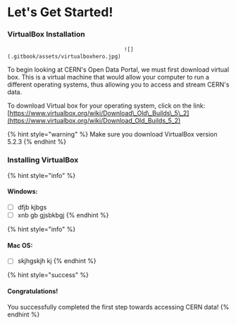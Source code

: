 # Let's Get Started!

###                                             **VirtualBox Installation**

                                         ![](.gitbook/assets/virtualboxhero.jpg) 

To begin looking at CERN's Open Data Portal, we must first download virtual box. This is a virtual machine that would allow your computer to run a different operating systems, thus allowing you to access and stream CERN's data.  

To download Virtual box for your operating system, click on the link:   [https://www.virtualbox.org/wiki/Download\_Old\_Builds\_5\_2](https://www.virtualbox.org/wiki/Download_Old_Builds_5_2)

{% hint style="warning" %}
Make sure you download VirtualBox version 5.2.3 
{% endhint %}

###                                               Installing VirtualBox

{% hint style="info" %}
#### Windows: 

* [ ] dfjb kjbgs
* [ ]  xnb gb gjsbkbgj
{% endhint %}

{% hint style="info" %}
#### Mac OS:  

* [ ] skjhgskjh kj
{% endhint %}

{% hint style="success" %}
#### Congratulations!

You successfully completed the first step towards accessing CERN data!
{% endhint %}

